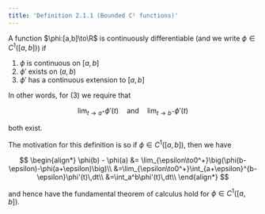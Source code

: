 ```yaml
---
title: 'Definition 2.1.1 (Bounded C¹ functions)'
---
```


A function $\phi:[a,b]\to\R$ is continuously differentiable
(and we write $\phi\in C^1([a,b])$) if

1. $\phi$ is continuous on $[a,b]$
2. $\phi'$ exists on $(a,b)$
3. $\phi'$ has a continuous extension to $[a,b]$

In other words, for (3) we require that

$$
\lim_{t\to a^+}\phi'(t)
\quad\text{and}\quad
\lim_{t\to b^-}\phi'(t)
$$

both exist.

The motivation for this definition is so if $\phi\in C^1([a,b])$, then
we have

$$
\begin{align*}
\phi(b) - \phi(a) &=
\lim_{\epsilon\to0^+}\big(\phi(b-\epsilon)-\phi(a+\epsilon)\big)\\
&=\lim_{\epsilon\to0^+}\int_{a+\epsilon}^{b-\epsilon}\phi'(t)\,dt\\
&=\int_a^b\phi'(t)\,dt\\
\end{align*}
$$

and hence have the fundamental theorem of calculus hold for $\phi\in
C^1([a,b])$.
